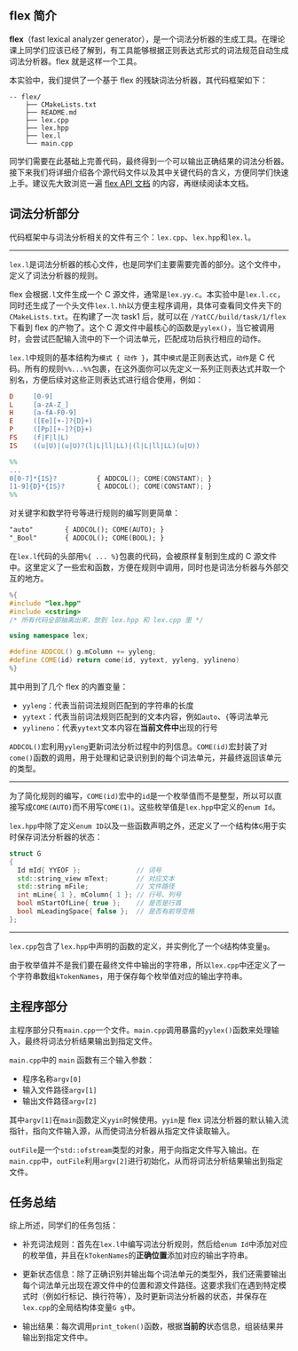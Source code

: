 ## flex 简介

**flex**（fast lexical analyzer generator），是一个词法分析器的生成工具。在理论课上同学们应该已经了解到，有工具能够根据正则表达式形式的词法规范自动生成词法分析器。flex 就是这样一个工具。

本实验中，我们提供了一个基于 flex 的残缺词法分析器，其代码框架如下：

```text
-- flex/
    ├── CMakeLists.txt
    ├── README.md
    ├── lex.cpp
    ├── lex.hpp
    ├── lex.l
    └── main.cpp
```

同学们需要在此基础上完善代码，最终得到一个可以输出正确结果的词法分析器。接下来我们将详细介绍各个源代码文件以及其中关键代码的含义，方便同学们快速上手。建议先大致浏览一遍 [flex API 文档](task1_doc/apidoc.md?id=flex-api-文档) 的内容，再继续阅读本文档。

## 词法分析部分

代码框架中与词法分析相关的文件有三个：`lex.cpp`、`lex.hpp`和`lex.l`。

---

`lex.l`是词法分析器的核心文件，也是同学们主要需要完善的部分。这个文件中，定义了词法分析器的规则。

flex 会根据`.l`文件生成一个 C 源文件，通常是`lex.yy.c`。本实验中是`lex.l.cc`，同时还生成了一个头文件`lex.l.hh`以方便主程序调用，具体可查看同文件夹下的`CMakeLists.txt`。在构建了一次 task1 后，就可以在 `/YatCC/build/task/1/flex`下看到 flex 的产物了。这个 C 源文件中最核心的函数是`yylex()`，当它被调用时，会尝试匹配输入流中的下一个词法单元，匹配成功后执行相应的动作。

`lex.l`中规则的基本结构为`模式 { 动作 }`，其中`模式`是正则表达式，`动作`是 C 代码。所有的规则`%%...%%`包裹，在这外面你可以先定义一系列正则表达式并取一个别名，方便后续对这些正则表达式进行组合使用，例如：

```flex
D     [0-9]
L     [a-zA-Z_]
H     [a-fA-F0-9]
E     ([Ee][+-]?{D}+)
P     ([Pp][+-]?{D}+)
FS    (f|F|l|L)
IS    ((u|U)|(u|U)?(l|L|ll|LL)|(l|L|ll|LL)(u|U))

%%
...
0[0-7]*{IS}?          { ADDCOL(); COME(CONSTANT); }
[1-9]{D}*{IS}?        { ADDCOL(); COME(CONSTANT); }
%%
```

对关键字和数学符号等进行规则的编写则更简单：

```flex
"auto"        { ADDCOL(); COME(AUTO); }
"_Bool"       { ADDCOL(); COME(BOOL); }
```

在`lex.l`代码的头部用`%{ ... %}`包裹的代码，会被原样复制到生成的 C 源文件中。这里定义了一些宏和函数，方便在规则中调用，同时也是词法分析器与外部交互的地方。

```c++
%{
#include "lex.hpp"
#include <cstring>
/* 所有代码全部抽离出来，放到 lex.hpp 和 lex.cpp 里 */

using namespace lex;

#define ADDCOL() g.mColumn += yyleng;
#define COME(id) return come(id, yytext, yyleng, yylineno)
%}
```

其中用到了几个 flex 的内置变量：

- `yyleng`：代表当前词法规则匹配到的字符串的长度
- `yytext`：代表当前词法规则匹配到的文本内容，例如`auto`、`{`等词法单元
- `yylineno`：代表`yytext`文本内容在**当前文件中**出现的行号

`ADDCOL()`宏利用`yyleng`更新词法分析过程中的列信息。`COME(id)`宏封装了对`come()`函数的调用，用于处理和记录识别到的每个词法单元，并最终返回该单元的类型。

---

为了简化规则的编写，`COME(id)`宏中的`id`是一个枚举值而不是整型，所以可以直接写成`COME(AUTO)`而不用写`COME(1)`。这些枚举值是`lex.hpp`中定义的`enum Id`。

`lex.hpp`中除了定义`enum ID`以及一些函数声明之外，还定义了一个结构体`G`用于实时保存词法分析器的状态：

```c++
struct G
{
  Id mId{ YYEOF };              // 词号
  std::string_view mText;       // 对应文本
  std::string mFile;            // 文件路径
  int mLine{ 1 }, mColumn{ 1 }; // 行号、列号
  bool mStartOfLine{ true };    // 是否是行首
  bool mLeadingSpace{ false };  // 是否有前导空格
};
```

---

`lex.cpp`包含了`lex.hpp`中声明的函数的定义，并实例化了一个`G`结构体变量`g`。

由于枚举值并不是我们要在最终文件中输出的字符串，所以`lex.cpp`中还定义了一个字符串数组`kTokenNames`，用于保存每个枚举值对应的输出字符串。

## 主程序部分

主程序部分只有`main.cpp`一个文件。`main.cpp`调用暴露的`yylex()`函数来处理输入，最终将词法分析结果输出到指定文件。

`main.cpp`中的 `main` 函数有三个输入参数：

- 程序名称`argv[0]`
- 输入文件路径`argv[1]`
- 输出文件路径`argv[2]`

其中`argv[1]`在`main`函数定义`yyin`时候使用。`yyin`是 flex 词法分析器的默认输入流指针，指向文件输入源，从而使词法分析器从指定文件读取输入。

`outFile`是一个`std::ofstream`类型的对象，用于向指定文件写入输出。在`main.cpp`中，`outFile`利用`argv[2]`进行初始化，从而将词法分析结果输出到指定文件。

## 任务总结

综上所述，同学们的任务包括：

- 补充词法规则：首先在`lex.l`中编写词法分析规则，然后给`enum Id`中添加对应的枚举值，并且在`kTokenNames`的**正确位置**添加对应的输出字符串。

- 更新状态信息：除了正确识别并输出每个词法单元的类型外，我们还需要输出每个词法单元出现在源文件中的位置和源文件路径。这要求我们在遇到特定模式时（例如行标记、换行符等），及时更新词法分析器的状态，并保存在`lex.cpp`的全局结构体变量`G g`中。

- 输出结果：每次调用`print_token()`函数，根据**当前的**状态信息，组装结果并输出到指定文件中。
